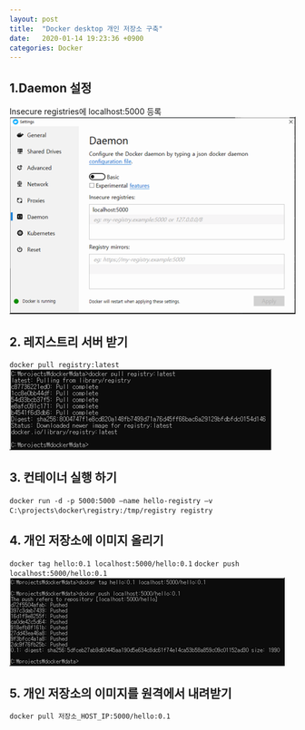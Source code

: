 ```yaml
---
layout: post
title:  "Docker desktop 개인 저장소 구축"
date:   2020-01-14 19:23:36 +0900
categories: Docker
---
```

## 1.Daemon 설정
Insecure registries에 localhost:5000 등록
![데몬설정](../images/2020-01-13_001.png)

## 2. 레지스트리 서버 받기
`docker pull registry:latest`
![레지스트리 서버 받기](../images/2020-01-13_002.png)

## 3. 컨테이너 실행 하기
`docker run -d -p 5000:5000 —name hello-registry –v C:\projects\docker\registry:/tmp/registry registry`

## 4. 개인 저장소에 이미지 올리기
`docker tag hello:0.1 localhost:5000/hello:0.1`
`docker push localhost:5000/hello:0.1`
![개인 저장소에 이미지 올리기](../images/2020-01-13_003.png)

## 5. 개인 저장소의 이미지를 원격에서 내려받기
`docker pull 저장소_HOST_IP:5000/hello:0.1`